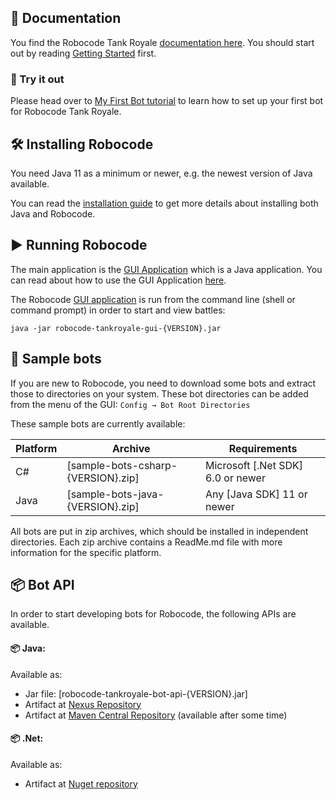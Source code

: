 ## 📄 Documentation

You find the Robocode Tank Royale [documentation here](https://robocode-dev.github.io/tank-royale/index.html). You should start out by reading [Getting Started](https://robocode-dev.github.io/tank-royale/tutorial/getting-started.html) first.

### 🔨 Try it out

Please head over to [My First Bot tutorial](https://robocode-dev.github.io/tank-royale/tutorial/my-first-bot.html) to learn how to set up your first bot for Robocode Tank Royale.

## 🛠 Installing Robocode

You need Java 11 as a minimum or newer, e.g. the newest version of Java available.

You can read the [installation guide] to get more details about installing both Java and Robocode.

## ▶ Running Robocode

The main application is the [GUI Application] which is a Java application. You can read about how to use the GUI Application [here](https://robocode-dev.github.io/tank-royale/articles/gui.html#gui-application).

The Robocode [GUI application] is run from the command line (shell or command prompt) in order to start and view
battles:

```shell
java -jar robocode-tankroyale-gui-{VERSION}.jar
```

## 🤖 Sample bots

If you are new to Robocode, you need to download some bots and extract those to directories on your system.
These bot directories can be added from the menu of the GUI: `Config → Bot Root Directories`

These sample bots are currently available:

| Platform | Archive                            | Requirements                      |
|----------|------------------------------------|-----------------------------------|
| C#       | [sample-bots-csharp-{VERSION}.zip] | Microsoft [.Net SDK] 6.0 or newer |
| Java     | [sample-bots-java-{VERSION}.zip]   | Any [Java SDK] 11 or newer        |

All bots are put in zip archives, which should be installed in independent directories.
Each zip archive contains a ReadMe.md file with more information for the specific platform.

## 📦 Bot API

In order to start developing bots for Robocode, the following APIs are available.

#### 📦 Java:

Available as:

- Jar file: [robocode-tankroyale-bot-api-{VERSION}.jar]
- Artifact at [Nexus Repository](https://s01.oss.sonatype.org/index.html#view-repositories;releases~browsestorage~/dev/robocode/tankroyale/robocode-tankroyale-bot-api/{VERSION}/robocode-tankroyale-bot-api-{VERSION}.jar)
- Artifact at [Maven Central Repository](https://search.maven.org/search?q=g:dev.robocode.tankroyale) (available after some time)

#### 📦 .Net:

Available as:
 - Artifact at [Nuget repository](https://www.nuget.org/packages/Robocode.TankRoyale.BotApi/{VERSION})


[installation guide]: https://robocode-dev.github.io/tank-royale/articles/installation.html "Installing and running Robocode"

[GUI Application]: https://robocode-dev.github.io/tank-royale/articles/gui.html "The GUI application"

[BotInfo/BotHandshake]: https://github.com/robocode-dev/tank-royale/blob/master/schema/schemas/bot-handshake.yaml

[BotInfo.FromConfiguration(IConfiguration)]: https://robocode-dev.github.io/tank-royale/api/dotnet/api/Robocode.TankRoyale.BotApi.BotInfo.html#Robocode_TankRoyale_BotApi_BotInfo_FromConfiguration_Microsoft_Extensions_Configuration_IConfiguration_

[sounds releases]: https://github.com/robocode-dev/sounds/releases

[GitHub Pages]: https://robocode-dev.github.io/tank-royale/

[ANSI escape code]: https://en.wikipedia.org/w/index.php?title=ANSI_escape_code

[Events tab]: https://robocode-dev.github.io/tank-royale/articles/gui.html#viewing-the-bot-events "Events tab in Bot Console"

[Robocode API Bridge]: https://github.com/robocode-dev/robocode-api-bridge "Robocode API bridge for Tank Royale"

[Socket Activation]: https://insanity.industries/post/socket-activation-all-the-things/ "Socket Activation"